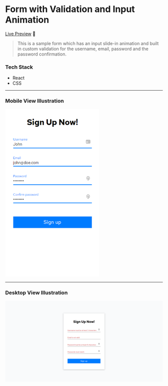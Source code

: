 # Form with Validation and Input Animation

[Live Preview](https://jalalmallah.github.io/form-validation-with-input-animation/) 🚀

> This is a sample form which has an input slide-in animation and built in custom validation for the username, email, password and the password confirmation.

### Tech Stack

- React
- CSS

---

### Mobile View Illustration

<img src="./screenshots/mobile.png" alt="Mobile View Illustration" width="300"/>

---

### Desktop View Illustration

<img src="./screenshots/desktop.png" alt="Desktop View Illustration"/>

